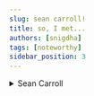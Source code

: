 ```yaml
---
slug: sean carroll!
title: so, I met...
authors: [snigdha]
tags: [noteworthy]
sidebar_position: 3
---
```


<details>
<summary> Sean Carroll </summary>

![sean](./sean.gif)

## on: [*The Many World of Quantum Physics*](https://www.preposterousuniverse.com/blog/2014/06/30/why-the-many-worlds-formulation-of-quantum-mechanics-is-probably-correct/)
> Physicist [Sean Carroll](https://www.preposterousuniverse.com/), from CalTech, gave a guest lecture [here at my university!!](https://www.facebook.com/ubphysics/photos/pcb.6325105130896296/6325099690896840)
> ***


<details>
<summary> I asked him.... </summary>

![snigdha](./snig.png)

> many questions but my favorite pick is: *"why the universe is thought to be symmetric?"* and he said..

>>
       "it doesn't have to be!"

</details>


</details>  

